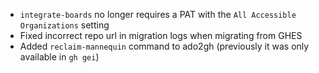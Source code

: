- `integrate-boards` no longer requires a PAT with the `All Accessible Organizations` setting
- Fixed incorrect repo url in migration logs when migrating from GHES
- Added `reclaim-mannequin` command to ado2gh (previously it was only available in `gh gei`)
